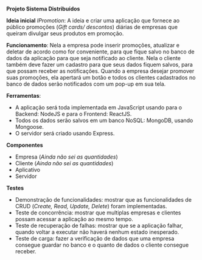 **Projeto Sistema Distribuídos**

**Ideia inicial** *IPromotion*:
A ideia e criar uma aplicação que fornece ao público promoções (*Gift cards/ descontos*) diárias de empresas que queiram divulgar seus produtos em promoção. 

**Funcionamento**:
Nela a empresa pode inserir promoções, atualizar e deletar de acordo como for conveniente, para que fique salvo no banco de dados da aplicação para
que seja notificado ao cliente.
Nela o cliente também deve fazer um cadastro para que seus dados fiquem salvos, para que possam receber as notificações.
Quando a empresa desejar promover suas promoções, ela apertará um botão e todos os clientes cadastrados no banco de dados serão notificados com um pop-up em sua tela.

**Ferramentas**:
* A aplicação será toda implementada em JavaScript usando para o Backend: NodeJS e para o Frontend: ReactJS.
* Todos os dados serão salvos em um banco NoSQL: MongoDB, usando Mongoose.
* O servidor será criado usando Express.

**Componentes**
 * Empresa  (*Ainda não sei as quantidades*)
 * Cliente  (*Ainda não sei as quantidades*)
 * Aplicativo
 * Servidor

**Testes**
* Demonstração de funcionalidades: mostrar que as funcionalidades de CRUD (*Create, Read, Update, Delete*) foram implementadas.
* Teste de concorrência: mostrar que multiplas empresas e clientes possam acessar a aplicação ao mesmo tempo.
* Teste de recuperação de falhas: mostrar que se a aplicação falhar, quando voltar a executar não haverá nenhum estado inesperado.
* Teste de carga: fazer a verificação de dados que uma empresa consegue guardar no banco e o quanto de dados o cliente consegue receber.
